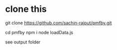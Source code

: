 # clone this

git clone https://github.com/sachin-rajput/pmfby.git

cd pmfby
npm i
node loadData.js

see output folder
